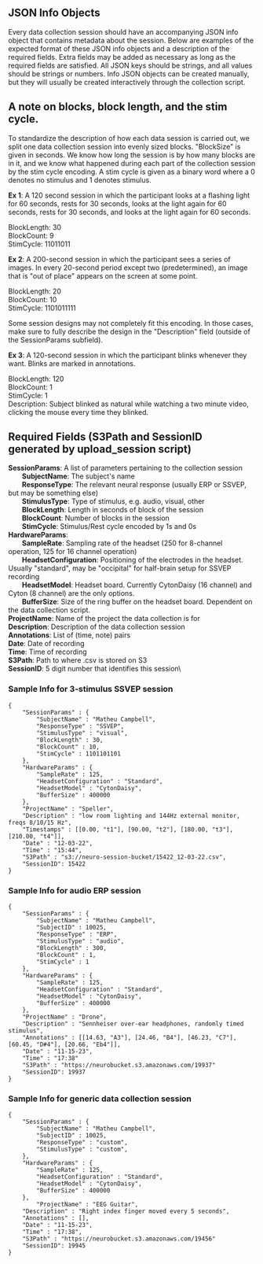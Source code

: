 ## JSON Info Objects
Every data collection session should have an accompanying JSON info object that contains metadata about the session. Below are examples of the expected format of these JSON info objects and a description of the required fields. Extra fields may be added as necessary as long as the required fields are satisfied. All JSON keys should be strings, and all values should be strings or numbers. Info JSON objects can be created manually, but they will usually be created interactively through the collection script.

## A note on blocks, block length, and the stim cycle.
To standardize the description of how each data session is carried out, we split one data collection
session into evenly sized blocks. "BlockSize" is given in seconds. We know how long the session is by how many blocks are in it, and
we know what happened during each part of the collection session by the stim cycle encoding.
A stim cycle is given as a binary word where a 0 denotes no stimulus and 1 denotes stimulus.

**Ex 1**: A 120 second session in which the participant looks at a flashing light for 60 seconds, rests for 30 seconds, looks at the light again for 60 seconds, rests for 30 seconds, and looks at the light again for 60 seconds.

BlockLength: 30\
BlockCount: 9\
StimCycle: 11011011

**Ex 2**: A 200-second session in which the participant sees a series of images. In every 20-second period except two (predetermined), an image that is "out of place" appears on the screen at some point.

BlockLength: 20\
BlockCount: 10\
StimCycle: 1101011111

Some session designs may not completely fit this encoding. In those cases, make sure to fully describe the design in the "Description" field (outside of the SessionParams subfield). 

**Ex 3**: A 120-second session in which the participant blinks whenever they want. Blinks are marked in annotations.

BlockLength: 120\
BlockCount: 1\
StimCycle: 1\
Description: Subject blinked as natural while watching a two minute video, clicking the mouse every time they blinked.

## Required Fields (S3Path and SessionID generated by upload_session script)
**SessionParams**: A list of parameters pertaining to the collection session\
&emsp;&emsp;**SubjectName**: The subject's name\
&emsp;&emsp;**ResponseType**: The relevant neural response (usually ERP or SSVEP, but may be something else)\
&emsp;&emsp;**StimulusType**: Type of stimulus, e.g. audio, visual, other\
&emsp;&emsp;**BlockLength**: Length in seconds of block of the session\
&emsp;&emsp;**BlockCount**: Number of blocks in the session\
&emsp;&emsp;**StimCycle**: Stimulus/Rest cycle encoded by 1s and 0s\
**HardwareParams**:\
&emsp;&emsp;**SampleRate**: Sampling rate of the headset (250 for 8-channel operation, 125 for 16 channel operation)\
&emsp;&emsp;**HeadsetConfiguration**: Positioning of the electrodes in the headset. Usually "standard", may be "occipital" for half-brain setup for SSVEP recording\
&emsp;&emsp;**HeadsetModel**: Headset board. Currently CytonDaisy (16 channel) and Cyton (8 channel) are the only options.\
&emsp;&emsp;**BufferSize**: Size of the ring buffer on the headset board. Dependent on the data collection script.\
**ProjectName**: Name of the project the data collection is for\
**Description**: Description of the data collection session\
**Annotations**: List of (time, note) pairs\
**Date**: Date of recording\
**Time**: Time of recording\
**S3Path**: Path to where .csv is stored on S3\
**SessionID**: 5 digit number that identifies this session\

### Sample Info for 3-stimulus SSVEP session
```
{
    "SessionParams" : {
        "SubjectName" : "Matheu Campbell",
        "ResponseType" : "SSVEP",
        "StimulusType" : "visual",
        "BlockLength" : 30,
        "BlockCount" : 10,
        "StimCycle" : 1101101101
    },
    "HardwareParams" : {
        "SampleRate" : 125,
        "HeadsetConfiguration" : "Standard",
        "HeadsetModel" : "CytonDaisy",
        "BufferSize" : 400000
    },
    "ProjectName" : "Speller",
    "Description" : "low room lighting and 144Hz external monitor, freqs 8/10/15 Hz",    
    "Timestamps" : [[0.00, "t1"], [90.00, "t2"], [180.00, "t3"], [210.00, "t4"]],
    "Date" : "12-03-22",
    "Time" : "15:44",
    "S3Path" : "s3://neuro-session-bucket/15422_12-03-22.csv",
    "SessionID": 15422
}
```

### Sample Info for audio ERP session
```
{
    "SessionParams" : {
        "SubjectName" : "Matheu Campbell",
        "SubjectID" : 10025,
        "ResponseType" : "ERP",
        "StimulusType" : "audio",
        "BlockLength" : 300,
        "BlockCount" : 1,
        "StimCycle" : 1
    },
    "HardwareParams" : {
        "SampleRate" : 125,
        "HeadsetConfiguration" : "Standard",
        "HeadsetModel" : "CytonDaisy",
        "BufferSize" : 400000
    },
    "ProjectName" : "Drone",
    "Description" : "Sennheiser over-ear headphones, randomly timed stimulus",    
    "Annotations" : [[14.63, "A3"], [24.46, "B4"], [46.23, "C7"], [60.45, "D#4"], [20.66, "Eb4"]],
    "Date" : "11-15-23",
    "Time" : "17:38"
    "S3Path" : "https://neurobucket.s3.amazonaws.com/19937"
    "SessionID": 19937
}
```
### Sample Info for generic data collection session
```
{
    "SessionParams" : {
        "SubjectName" : "Matheu Campbell",
        "SubjectID" : 10025,
        "ResponseType" : "custom",
        "StimulusType" : "custom",
    },
    "HardwareParams" : {
        "SampleRate" : 125,
        "HeadsetConfiguration" : "Standard",
        "HeadsetModel" : "CytonDaisy",
        "BufferSize" : 400000
    },
        "ProjectName" : "EEG Guitar",
    "Description" : "Right index finger moved every 5 seconds",
    "Annotations" : [],
    "Date" : "11-15-23",
    "Time" : "17:38",
    "S3Path" : "https://neurobucket.s3.amazonaws.com/19456"
    "SessionID": 19945
}
```
